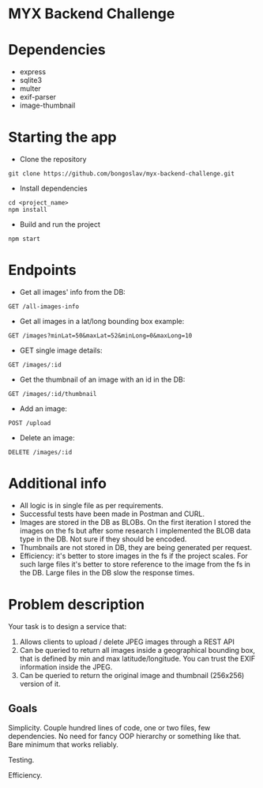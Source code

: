 # MYX Backend Challenge

# Dependencies
- express
- sqlite3
- multer
- exif-parser
- image-thumbnail

# Starting the app
- Clone the repository
```
git clone https://github.com/bongoslav/myx-backend-challenge.git
```
- Install dependencies
```
cd <project_name>
npm install
```
- Build and run the project
```
npm start
```
# Endpoints
- Get all images' info from the DB:
```
GET /all-images-info
```
- Get all images in a lat/long bounding box example:
```
GET /images?minLat=50&maxLat=52&minLong=0&maxLong=10
```
- GET single image details:
```
GET /images/:id
```
- Get the thumbnail of an image with an id in the DB:
```
GET /images/:id/thumbnail
```
- Add an image:
```
POST /upload
```
- Delete an image:
```
DELETE /images/:id
```
# Additional info
- All logic is in single file as per requirements.
- Successful tests have been made in Postman and CURL.
- Images are stored in the DB as BLOBs. On the first iteration I stored the images on the fs but after some research I implemented the BLOB data type in the DB. Not sure if they should be encoded.
- Thumbnails are not stored in DB, they are being generated per request.
- Efficiency: it's better to store images in the fs if the project scales. For such large files it's better to store reference to the image from the fs in the DB. Large files in the DB slow the response times.

# Problem description
Your task is to design a service that:

1) Allows clients to upload / delete JPEG images through a REST API
2) Can be queried to return all images inside a geographical bounding box, that is defined by min
and max latitude/longitude. You can trust the EXIF information inside the JPEG.
3) Can be queried to return the original image and thumbnail (256x256) version of it.

## Goals
Simplicity. Couple hundred lines of code, one or two files, few dependencies. No
need for fancy OOP hierarchy or something like that. Bare minimum that works
reliably.

Testing.

Efficiency.